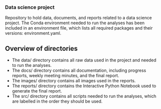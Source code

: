 ### Data science project
Repository to hold data, documents, and reports related to a data science project. The Conda environment needed to run the analyses has been included in an environment file, which lists all required packages and their versions: environment.yaml.

## Overview of directories
* The data/ directory contains all raw data used in the project and needed to run the analyses.
* The docs/ directory contains all documentation, including progress reports, weekly meeting minutes, and the final report.
* The images/ directory contains all images used in the reports.
* The reports/ directory contains the Interactive Python Notebook used to generate the final report.
* The src/ directory contains all scripts needed to run the analyses, which are labelled in the order they should be used.
